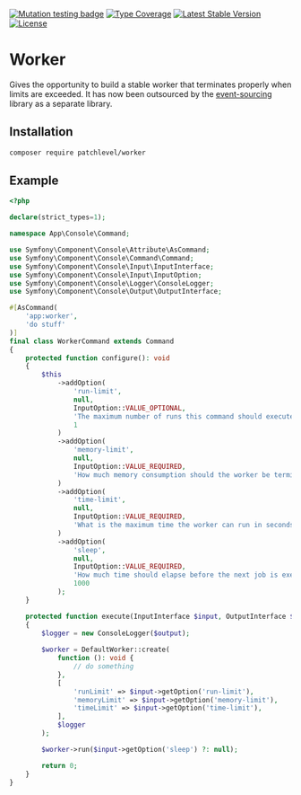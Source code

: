 [![Mutation testing badge](https://img.shields.io/endpoint?style=flat&url=https%3A%2F%2Fbadge-api.stryker-mutator.io%2Fgithub.com%2Fpatchlevel%2Fhydrator%2F2.0.x)](https://dashboard.stryker-mutator.io/reports/github.com/patchlevel/hydrator/2.0.x)
[![Type Coverage](https://shepherd.dev/github/patchlevel/hydrator/coverage.svg)](https://shepherd.dev/github/patchlevel/hydrator)
[![Latest Stable Version](https://poser.pugx.org/patchlevel/hydrator/v)](//packagist.org/packages/patchlevel/hydrator)
[![License](https://poser.pugx.org/patchlevel/hydrator/license)](//packagist.org/packages/patchlevel/hydrator)

# Worker

Gives the opportunity to build a stable worker that terminates properly when limits are exceeded.
It has now been outsourced by the [event-sourcing](https://github.com/patchlevel/event-sourcing) library as a separate library.

## Installation

```bash
composer require patchlevel/worker
```

## Example

```php
<?php

declare(strict_types=1);

namespace App\Console\Command;

use Symfony\Component\Console\Attribute\AsCommand;
use Symfony\Component\Console\Command\Command;
use Symfony\Component\Console\Input\InputInterface;
use Symfony\Component\Console\Input\InputOption;
use Symfony\Component\Console\Logger\ConsoleLogger;
use Symfony\Component\Console\Output\OutputInterface;

#[AsCommand(
    'app:worker',
    'do stuff'
)]
final class WorkerCommand extends Command
{
    protected function configure(): void
    {
        $this
            ->addOption(
                'run-limit',
                null,
                InputOption::VALUE_OPTIONAL,
                'The maximum number of runs this command should execute',
                1
            )
            ->addOption(
                'memory-limit',
                null,
                InputOption::VALUE_REQUIRED,
                'How much memory consumption should the worker be terminated'
            )
            ->addOption(
                'time-limit',
                null,
                InputOption::VALUE_REQUIRED,
                'What is the maximum time the worker can run in seconds'
            )
            ->addOption(
                'sleep',
                null,
                InputOption::VALUE_REQUIRED,
                'How much time should elapse before the next job is executed in microseconds',
                1000
            );
    }

    protected function execute(InputInterface $input, OutputInterface $output): int
    {
        $logger = new ConsoleLogger($output);
        
        $worker = DefaultWorker::create(
            function (): void {
                // do something
            },
            [
                'runLimit' => $input->getOption('run-limit'),
                'memoryLimit' => $input->getOption('memory-limit'),
                'timeLimit' => $input->getOption('time-limit'),
            ],
            $logger
        );

        $worker->run($input->getOption('sleep') ?: null);

        return 0;
    }
}
```